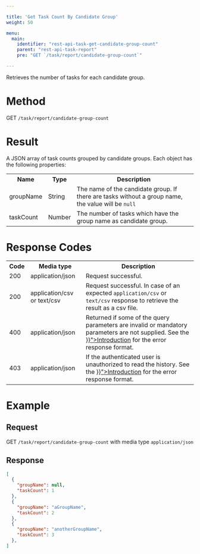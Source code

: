 ```yaml
---

title: 'Get Task Count By Candidate Group'
weight: 50

menu:
  main:
    identifier: "rest-api-task-get-candidate-group-count"
    parent: "rest-api-task-report"
    pre: "GET `/task/report/candidate-group-count`"

---
```



Retrieves the number of tasks for each candidate group.

# Method

GET `/task/report/candidate-group-count`

# Result

A JSON array of task counts grouped by candidate groups.
Each object has the following properties:

<table class="table table-striped">
  <tr>
    <th>Name</th>
    <th>Type</th>
    <th>Description</th>
  </tr>
  <tr>
    <td>groupName</td>
    <td>String</td>
    <td>The name of the candidate group. If there are tasks without a group name, the value will be <code>null</code></td>
  </tr>
  <tr>
    <td>taskCount</td>
    <td>Number</td>
    <td>The number of tasks which have the group name as candidate group.</td>
  </tr>
</table>


# Response Codes

<table class="table table-striped">
  <tr>
    <th>Code</th>
    <th>Media type</th>
    <th>Description</th>
  </tr>
  <tr>
    <td>200</td>
    <td>application/json</td>
    <td>Request successful.</td>
  </tr>
  <tr>
    <td>200</td>
    <td>application/csv or text/csv</td>
    <td>Request successful. In case of an expected <code>application/csv</code> or <code>text/csv</code> response to retrieve the result as a csv file.</td>
  </tr>
  <tr>
    <td>400</td>
    <td>application/json</td>
    <td>Returned if some of the query parameters are invalid or mandatory parameters are not supplied. See the <a href="../../reference/rest/overview/_index.md#error-handling" >}}">Introduction</a> for the error response format.</td>
  </tr>
  <tr>
    <td>403</td>
    <td>application/json</td>
    <td>If the authenticated user is unauthorized to read the history. See the <a href="../../reference/rest/overview/_index.md#error-handling" >}}">Introduction</a> for the error response format.</td>
  </tr>
</table>


# Example

## Request

GET `/task/report/candidate-group-count` with media type `application/json`

## Response

```json
[
  {
    "groupName": null,
    "taskCount": 1
  },
  {
    "groupName": "aGroupName",
    "taskCount": 2
  },
  {
    "groupName": "anotherGroupName",
    "taskCount": 3
  },
]
```